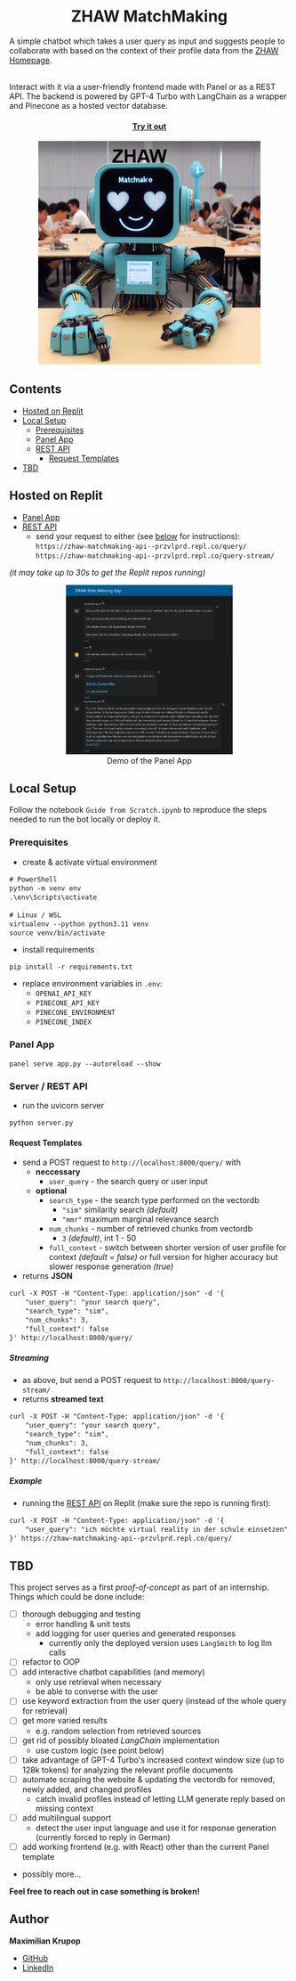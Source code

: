 <div align="center">

# ZHAW MatchMaking

</div>

A simple chatbot which takes a user query as input and suggests people to 
collaborate with based on the context of their profile data from the 
<a href='https://www.zhaw.ch' target='_blank'>ZHAW Homepage</a>.<br><br>


Interact with it via a user-friendly frontend made with Panel or as a REST 
API. The backend is powered by GPT-4 Turbo with LangChain as a wrapper and 
Pinecone as a hosted vector database.

<div align="center">

#### <a href='https://zhaw-matchmaking-app--przvlprd.repl.co/app' target='_blank'>Try it out</a>

</div>
<div align="center">
  <img src="img.png" width="400"/>
</div>

## Contents

- [Hosted on Replit](#hosted-on-replit)
- [Local Setup](#local-setup)
  - [Prerequisites](#prerequisites)
  - [Panel App](#panel-app)
  - [REST API](#server--rest-api)
    - [Request Templates](#request-templates)
- [TBD](#tbd)

## Hosted on Replit

- <a href='https://zhaw-matchmaking-app--przvlprd.repl.co/app' target='_blank'>Panel App</a>
- <a href='https://zhaw-matchmaking-api--przvlprd.repl.co/' target= '_blank'>REST API</a>
  - send your request to either (see [below](#request-templates) for 
    instructions): </br>
  `https://zhaw-matchmaking-api--przvlprd.repl.co/query/` </br>
  `https://zhaw-matchmaking-api--przvlprd.repl.co/query-stream/` </br>

*(it may take up to 30s to get the Replit repos running)*

<div align="center">
<a href="demo.png" target="_blank">
  <img src="demo.png" alt="Demo" width="300"/>
</a>
</div>
<div align="center">
Demo of the Panel App
</div>



## Local Setup
Follow the notebook `Guide from Scratch.ipynb` to reproduce the steps 
needed to run the bot locally or deploy it.

### Prerequisites
- create & activate virtual environment
```shell
# PowerShell
python -m venv env
.\env\Scripts\activate

# Linux / WSL
virtualenv --python python3.11 venv
source venv/bin/activate
```

- install requirements
```shell
pip install -r requirements.txt
```

- replace environment variables in `.env`:
  - `OPENAI_API_KEY` 
  - `PINECONE_API_KEY`
  - `PINECONE_ENVIRONMENT`
  - `PINECONE_INDEX`

### Panel App

```shell
panel serve app.py --autoreload --show
```

### Server / REST API

- run the uvicorn server
```shell
python server.py
```

#### Request Templates
- send a POST request to `http://localhost:8000/query/` with
  - **neccessary**
    - `user_query` - the search query or user input
  - **optional**
    - `search_type` - the search type performed on the vectordb
      - `"sim"` similarity search *(default)*
      - `"mmr"` maximum marginal relevance search
    - `num_chunks` - number of retrieved chunks from vectordb
      - `3` *(default)*, int 1 - 50
    - `full_context` - switch between shorter version of user profile for 
      context *(default = false)* or full version for higher accuracy but 
      slower response generation *(true)*
- returns **JSON**
```shell
curl -X POST -H "Content-Type: application/json" -d '{
    "user_query": "your search query",
    "search_type": "sim",
    "num_chunks": 3,
    "full_context": false
}' http://localhost:8000/query/
```

##### Streaming

- as above, but send a POST request to `http://localhost:8000/query-stream/`
- returns **streamed text**
```shell
curl -X POST -H "Content-Type: application/json" -d '{
    "user_query": "your search query",
    "search_type": "sim",
    "num_chunks": 3,
    "full_context": false
}' http://localhost:8000/query-stream/
```

##### Example
- running the <a href='https://zhaw-matchmaking-api--przvlprd.repl.co/' target= '_blank'>REST API</a>
on Replit (make sure the repo is running first):
```
curl -X POST -H "Content-Type: application/json" -d '{
    "user_query": "ich möchte virtual reality in der schule einsetzen"
}' https://zhaw-matchmaking-api--przvlprd.repl.co/query/
```

## TBD
This project serves as a first *proof-of-concept* as part of an internship. 
Things which could be done 
include:
- [ ] thorough debugging and testing
  - error handling & unit tests
  - add logging for user queries and generated responses
    - currently only the deployed version uses `LangSmith` to log llm calls
- [ ] refactor to OOP
- [ ] add interactive chatbot capabilities (and memory)
  - only use retrieval when necessary
  - be able to converse with the user
- [ ] use keyword extraction from the user query (instead of  the whole 
  query for retrieval)
- [ ] get more varied results
  - e.g. random selection from retrieved sources
- [ ] get rid of possibly bloated *LangChain* implementation
  - use custom logic (see point below)
- [ ] take advantage of GPT-4 Turbo's increased context window size (up to 
  128k tokens) for analyzing the relevant profile documents
- [ ] automate scraping the website & updating the vectordb for removed, 
  newly added, and changed profiles
  - catch invalid profiles instead of letting LLM generate reply based on 
    missing context
- [ ] add multilingual support
  - detect the user input language and use it for response generation 
    (currently forced to reply in German)
- [ ] add working frontend (e.g. with React) other than the current Panel 
  template
- possibly more...

**Feel free to reach out in case something is broken!**

## Author

**Maximilian Krupop**
- [GitHub](https://github.com/przvlprd)
- [LinkedIn](https://www.linkedin.com/in/maximilian-krupop/)
